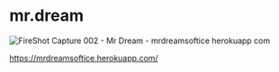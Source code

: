 # mr.dream

![FireShot Capture 002 - Mr Dream - mrdreamsoftice herokuapp com](https://user-images.githubusercontent.com/29254002/133012463-f2568c98-43e6-4067-a260-198ea333a324.png)

https://mrdreamsoftice.herokuapp.com/
